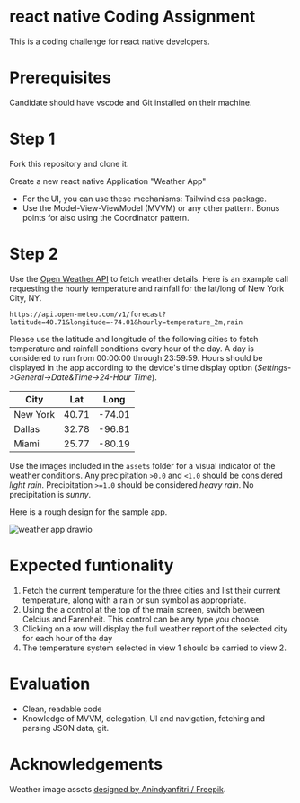 # react native Coding Assignment

This is a coding challenge for react native developers.  

# Prerequisites
Candidate should have vscode and Git installed on their machine.

# Step 1
Fork this repository and clone it.

Create a new react native Application "Weather App"
 * For the UI, you can use these mechanisms: Tailwind css package.
 * Use the Model-View-ViewModel (MVVM) or any other pattern. Bonus points for also using the Coordinator pattern.

# Step 2

Use the [Open Weather API](https://openweathermap.org/api) to fetch weather details. Here is an example call requesting the hourly temperature and rainfall for the lat/long of New York City, NY.

`https://api.open-meteo.com/v1/forecast?latitude=40.71&longitude=-74.01&hourly=temperature_2m,rain`

Please use the latitude and longitude of the following cities to fetch temperature and rainfall conditions every hour of the day. A day is considered to run from 00:00:00 through 23:59:59. Hours should be displayed in the app according to the device's time display option (_Settings->General->Date&Time->24-Hour Time_).

| City | Lat  | Long |
| ------- | --- | --- |
| New York | 40.71 | -74.01 |
| Dallas | 32.78 | -96.81 |
| Miami | 25.77 | -80.19 |

Use the images included in the `assets` folder for a visual indicator of the weather conditions. Any precipitation `>0.0` and `<1.0` should be considered *light rain*. Precipitation `>=1.0` should be considered *heavy rain*. No precipitation is *sunny*.

Here is a rough design for the sample app.

![weather app drawio](https://user-images.githubusercontent.com/1957407/206615131-5afcbb18-1d7e-4b38-b9f1-7f4b1333defd.png)


# Expected funtionality
1. Fetch the current temperature for the three cities and list their current temperature, along with a rain or sun symbol as appropriate. 
1. Using the a control at the top of the main screen, switch between Celcius and Farenheit. This control can be any type you choose.
1. Clicking on a row will display the full weather report of the selected city for each hour of the day
1. The temperature system selected in view 1 should be carried to view 2.


# Evaluation
- Clean, readable code
- Knowledge of MVVM, delegation, UI and navigation, fetching and parsing JSON data, git.

# Acknowledgements
Weather image assets <a href="http://www.freepik.com">designed by Anindyanfitri / Freepik</a>.
